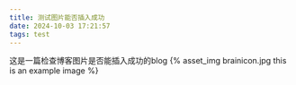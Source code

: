 ```yaml
---
title: 测试图片能否插入成功
date: 2024-10-03 17:21:57
tags: test
---
```

这是一篇检查博客图片是否能插入成功的blog
{% asset_img brainicon.jpg this is an example image %}

 
